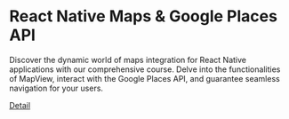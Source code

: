 # React Native Maps & Google Places API

Discover the dynamic world of maps integration for React Native applications with our comprehensive course. Delve into the functionalities of MapView, interact with the Google Places API, and guarantee seamless navigation for your users. 

[Detail](https://eduitfree.com/courses/react-native-maps-google-places-api)